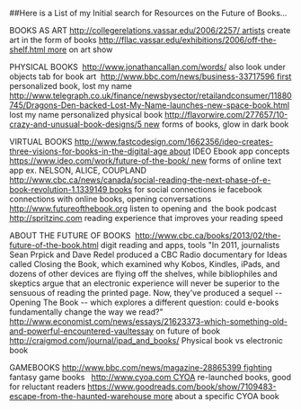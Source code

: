 ##Here is a List of my Initial search for Resources on the Future of Books...


BOOKS AS ART
http://collegerelations.vassar.edu/2006/2257/ artists create art in the form of books
http://fllac.vassar.edu/exhibitions/2006/off-the-shelf.html more on art show

PHYSICAL BOOKS 
http://www.jonathancallan.com/words/ also look under objects tab for book art 
http://www.bbc.com/news/business-33717596 first personalized book, lost my name
http://www.telegraph.co.uk/finance/newsbysector/retailandconsumer/11880745/Dragons-Den-backed-Lost-My-Name-launches-new-space-book.html lost my name personalized physical book
http://flavorwire.com/277657/10-crazy-and-unusual-book-designs/5 new forms of books, glow in dark book

VIRTUAL BOOKS
http://www.fastcodesign.com/1662356/ideo-creates-three-visions-for-books-in-the-digital-age about IDEO Ebook app concepts
https://www.ideo.com/work/future-of-the-book/ new forms of online text app ex. NELSON, ALICE, COUPLAND
http://www.cbc.ca/news/canada/social-reading-the-next-phase-of-e-book-revolution-1.1339149 books for social connections ie facebook connections with online books, opening conversations 
http://www.futureofthebook.org listen to opening and  the book podcast 
http://spritzinc.com reading experience that improves your reading speed 

ABOUT THE FUTURE OF BOOKS
 http://www.cbc.ca/books/2013/02/the-future-of-the-book.html digit reading and apps, tools
"In 2011, journalists Sean Prpick and Dave Redel produced a CBC Radio documentary for Ideas called Closing the Book, which examined why Kobos, Kindles, iPads, and dozens of other devices are flying off the shelves, while bibliophiles and skeptics argue that an electronic experience will never be superior to the sensuous of reading the printed page. Now, they've produced a sequel --Opening The Book -- which explores a different question: could e-books fundamentally change the way we read?"
http://www.economist.com/news/essays/21623373-which-something-old-and-powerful-encountered-vaultessay on future of book
http://craigmod.com/journal/ipad_and_books/ Physical book vs electronic book  

GAMEBOOKS
http://www.bbc.com/news/magazine-28865399 fighting fantasy game books  
http://www.cyoa.com CYOA re-launched books, good for reluctant readers
https://www.goodreads.com/book/show/7109483-escape-from-the-haunted-warehouse more about a specific CYOA book